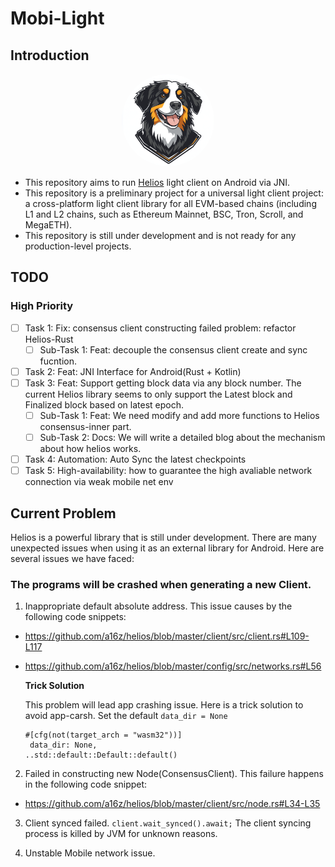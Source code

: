 # Mobi-Light

## Introduction

<p align="center">
<img src="./blgo2.png" width="148" style="border-radius: 55%;"/>
</p>

- This repository aims to run [Helios](https://github.com/a16z) light client on Android via JNI.
- This repository is a preliminary project for a universal light client project: a cross-platform light client library for all EVM-based chains (including L1 and L2 chains, such as Ethereum Mainnet, BSC, Tron, Scroll, and MegaETH).
- This repository is still under development and is not ready for any production-level projects.

## TODO

### High Priority
- [ ] Task 1: Fix: consensus client constructing failed problem: refactor Helios-Rust
    - [ ] Sub-Task 1: Feat: decouple the consensus client create and sync fucntion.
- [ ] Task 2: Feat: JNI Interface for Android(Rust + Kotlin)
- [ ] Task 3: Feat: Support getting block data via any block number. The current Helios library seems to only support the Latest block and Finalized block based on latest epoch.
    - [ ] Sub-Task 1: Feat: We need modify and add more functions to Helios consensus-inner part.
    - [ ] Sub-Task 2: Docs: We will write a detailed blog about the mechanism about how helios works.
- [ ] Task 4: Automation: Auto Sync the latest checkpoints
- [ ] Task 5: High-availability: how to guarantee the high avaliable network connection via weak mobile net env
## Current Problem
Helios is a powerful library that is still under development. There are many unexpected issues when using it as an external library for Android. Here are several issues we have faced:

### The programs will be crashed when generating a new Client.

1. Inappropriate default absolute address. This issue causes by the following code snippets:  
- https://github.com/a16z/helios/blob/master/client/src/client.rs#L109-L117
- https://github.com/a16z/helios/blob/master/config/src/networks.rs#L56

    **Trick Solution**
    
    This problem will lead app crashing issue. Here is a trick solution to avoid app-carsh. Set the default `data_dir = None`

    ```
    #[cfg(not(target_arch = "wasm32"))]
     data_dir: None,
    ..std::default::Default::default()
    ```
2. Failed in constructing new Node(ConsensusClient). This failure happens in the following code snippet:
- https://github.com/a16z/helios/blob/master/client/src/node.rs#L34-L35

3. Client synced failed. `client.wait_synced().await;`
The client syncing process is killed by JVM for unknown reasons.

4. Unstable Mobile network issue.